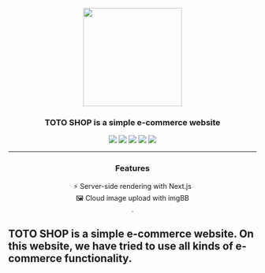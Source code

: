 <p align="center">
  <img src="https://i.ibb.co/6nNMSgr/logo.png"  width="200"  />
</p> 

<h3 align="center">TOTO SHOP is a simple e-commerce website</h3>
 
 <p align="center">
  <img src="https://img.shields.io/badge/-Next.js-000000?style=flat-square&logo=next.js" />
  <img src="https://img.shields.io/badge/-TailwindCSS-38B2AC?style=flat-square&logo=tailwind-css&logoColor=white" />
  <img src="https://img.shields.io/badge/-JavaScript-F7DF1E?style=flat-square&logo=javascript&logoColor=black" />
  <img src="https://img.shields.io/badge/-Express-000000?style=flat-square&logo=express&logoColor=white" />
  <img src="https://img.shields.io/badge/-MongoDB-47A248?style=flat-square&logo=mongodb&logoColor=white" />
 </p>
 
----
<h3 align="center">Features</h3>

<div align="center">
  <p>⚡ Server-side rendering with Next.js<br />
  🖼️ Cloud image upload with imgBB<br />.</p>
</div>



## TOTO SHOP is a simple e-commerce website. On this website, we have tried to use all kinds of e-commerce functionality.


